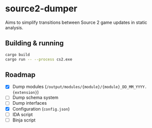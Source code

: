 # source2-dumper
Aims to simplify transitions between Source 2 game updates in static analysis.

## Building & running
```sh
cargo build
cargo run -- --process cs2.exe
```

## Roadmap
- [x] Dump modules (`/output/modules/{module}/{module}_DD_MM_YYYY.{extension}`)
- [ ] Dump schema system
- [ ] Dump interfaces
- [x] Configuration (`config.json`)
- [ ] IDA script
- [ ] Binja script
